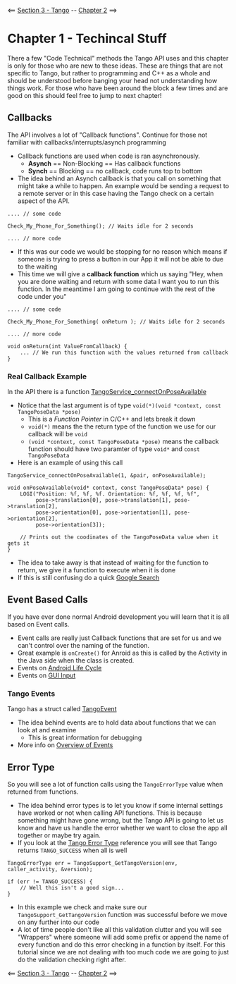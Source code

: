 <== [Section 3 - Tango](../README.md) -- [Chapter 2](./Chapter_02.md) ==>

# Chapter 1 - Techincal Stuff
There a few "Code Technical" methods the Tango API uses and this chapter is only for those who are new to these ideas. These are things that are not specific to Tango, but rather to programming and C++ as a whole and should be understood before banging your head not understanding how things work. For those who have been around the block a few times and are good on this should feel free to jump to next chapter!

## Callbacks
The API involves a lot of "Callback functions". Continue for those not familiar with callbacks/interrupts/asynch programming

* Callback functions are used when code is ran asynchronously.
    * **Asynch** == Non-Blocking == Has callback functions
    * **Synch** == Blocking == no callback, code runs top to bottom
* The idea behind an Asynch callback is that you call on something that might take a while to happen. An example would be sending a request to a remote server or in this case having the Tango check on a certain aspect of the API.
```
.... // some code

Check_My_Phone_For_Something(); // Waits idle for 2 seconds

.... // more code
```
* If this was our code we would be stopping for no reason which means if someone is trying to press a button in our App it will not be able to due to the waiting
* This time we will give a **callback function** which us saying "Hey, when you are done waiting and return with some data I want you to run this function. In the meantime I am going to continue with the rest of the code under you"
```
.... // some code

Check_My_Phone_For_Something( onReturn ); // Waits idle for 2 seconds

.... // more code

void onReturn(int ValueFromCallback) {
    ... // We run this function with the values returned from callback
}
```
### Real Callback Example
In the API there is a function [TangoService_connectOnPoseAvailable](https://developers.google.com/tango/apis/c/reference/group/pose#tangoservice_connectonposeavailable)

* Notice that the last argument is of type `void(*)(void *context, const TangoPoseData *pose)`
    * This is a *Function Pointer* in C/C++ and lets break it down
    * `void(*)` means the the return type of the function we use for our callback will be `void`
    * `(void *context, const TangoPoseData *pose)` means the callback function should have two paramter of type `void*` and `const TangoPoseData`
* Here is an example of using this call
```
TangoService_connectOnPoseAvailable(1, &pair, onPoseAvailable);

void onPoseAvailable(void* context, const TangoPoseData* pose) {
    LOGI("Position: %f, %f, %f. Orientation: %f, %f, %f, %f",
         pose->translation[0], pose->translation[1], pose->translation[2],
         pose->orientation[0], pose->orientation[1], pose->orientation[2],
         pose->orientation[3]);

    // Prints out the coodinates of the TangoPoseData value when it gets it
}
```
* The idea to take away is that instead of waiting for the function to return, we give it a function to execute when it is done
* If this is still confusing do a quick [Google Search](http://lmgtfy.com/?q=C+Callback+Functions+Explained)

## Event Based Calls
If you have ever done normal Android development you will learn that it is all based on Event calls.

* Event calls are really just Callback functions that are set for us and we can't control over the naming of the function.
* Great example is `onCreate()` for Anroid as this is called by the Activity in the Java side when the class is created.
* Events on [Android Life Cycle](https://developer.android.com/guide/components/activities/activity-lifecycle.html)
* Events on [GUI Input](https://developer.android.com/guide/topics/ui/ui-events.html)

### Tango Events
Tango has a struct called [TangoEvent](https://developers.google.com/tango/apis/c/reference/struct/tango-event)

* The idea behind events are to hold data about functions that we can look at and examine
    * This is great information for debugging
* More info on [Overview of Events](https://developers.google.com/tango/overview/events)

## Error Type
So you will see a lot of function calls using the `TangoErrorType` value when returned from functions.

* The idea behind error types is to let you know if some internal settings have worked or not when calling API functions. This is because something might have gone wrong, but the Tango API is going to let us know and have us handle the error whether we want to close the app all together or maybe try again.
* If you look at the [Tango Error Type](https://developers.google.com/tango/apis/c/reference/group/enums#tangoerrortype) reference you will see that Tango returns `TANGO_SUCCESS` when all is well
```
TangoErrorType err = TangoSupport_GetTangoVersion(env, caller_activity, &version);

if (err != TANGO_SUCCESS) {
    // Well this isn't a good sign...
}
```
* In this example we check and make sure our `TangoSupport_GetTangoVersion` function was successful before we move on any further into our code
* A lot of time people don't like all this validation clutter and you will see "Wrappers" where someone will add some prefix or append the name of every function and do this error checking in a function by itself. For this tutorial since we are not dealing with too much code we are going to just do the validation checking right after.

<== [Section 3 - Tango](../README.md) -- [Chapter 2](./Chapter_02.md) ==>

